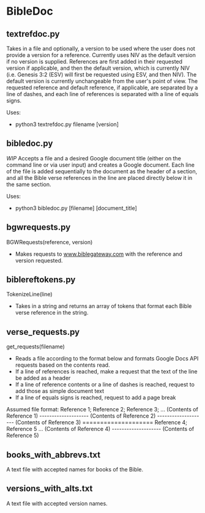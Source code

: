 # BibleDoc

## textrefdoc.py
Takes in a file and optionally, a version to be used where the user does not provide a version for a reference. Currently uses NIV as the default version if no version is supplied. References are first added in their requested version if applicable, and then the default version, which is currently NIV (i.e. Genesis 3:2 (ESV) will first be requested using ESV, and then NIV). The default version is currently unchangeable from the user's point of view. The requested reference and default reference, if applicable, are separated by a line of dashes, and each line of references is separated with a line of equals signs.

Uses:
- python3 textrefdoc.py filename [version]

## bibledoc.py
*WIP*
Accepts a file and a desired Google document title (either on the command line or via user input) and creates a Google document.
Each line of the file is added sequentially to the document as the header of a section, and all the Bible verse references in the line are placed directly below it in the same section.

Uses:
- python3 bibledoc.py [filename] [document_title]

## bgwrequests.py
BGWRequests(reference, version)
* Makes requests to www.biblegateway.com with the reference and version requested.

## biblereftokens.py
TokenizeLine(line)
* Takes in a string and returns an array of tokens that format each Bible verse reference in the string.

## verse_requests.py
get_requests(filename)
* Reads a file according to the format below and formats Google Docs API requests based on the contents read.
* If a line of references is reached, make a request that the text of the line be added as a header
* If a line of reference contents or a line of dashes is reached, request to add those as simple document text
* If a line of equals signs is reached, request to add a page break

Assumed file format:
Reference 1; Reference 2; Reference 3; ...
(Contents of Reference 1)
\--------------------
(Contents of Reference 2)
\--------------------
(Contents of Reference 3)
\====================
Reference 4; Reference 5 ...
(Contents of Reference 4)
\--------------------
(Contents of Reference 5)

## books_with_abbrevs.txt
A text file with accepted names for books of the Bible.

## versions_with_alts.txt
A text file with accepted version names.
